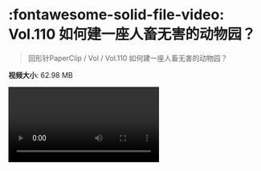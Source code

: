 # :fontawesome-solid-file-video: Vol.110 如何建一座人畜无害的动物园？

> 回形针PaperClip / Vol / Vol.110 如何建一座人畜无害的动物园？

**视频大小**: 62.98 MB

<div class="video"><video src="https://file.hsyhx.top/archive/PaperClip/Vol/110.mp4" controls preload>🤔 您的浏览器不支持 video 标签</video></div>